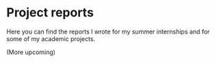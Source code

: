 # Project reports

Here you can find the reports I wrote for my summer internships and for some of my academic projects.

(More upcoming)
